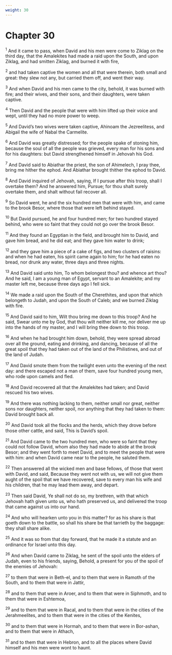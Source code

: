 ```yaml
---
weight: 30
---
```


# Chapter 30

<sup>1</sup> And it came to pass, when David and his men were come to Ziklag on the third day, that the Amalekites had made a raid upon the South, and upon Ziklag, and had smitten Ziklag, and burned it with fire, 

<sup>2</sup> and had taken captive the women and all that were therein, both small and great: they slew not any, but carried them off, and went their way. 

<sup>3</sup> And when David and his men came to the city, behold, it was burned with fire; and their wives, and their sons, and their daughters, were taken captive. 

<sup>4</sup> Then David and the people that were with him lifted up their voice and wept, until they had no more power to weep. 

<sup>5</sup> And David’s two wives were taken captive, Ahinoam the Jezreelitess, and Abigail the wife of Nabal the Carmelite. 

<sup>6</sup> And David was greatly distressed; for the people spake of stoning him, because the soul of all the people was grieved, every man for his sons and for his daughters: but David strengthened himself in Jehovah his God. 

<sup>7</sup> And David said to Abiathar the priest, the son of Ahimelech, I pray thee, bring me hither the ephod. And Abiathar brought thither the ephod to David. 

<sup>8</sup> And David inquired of Jehovah, saying, If I pursue after this troop, shall I overtake them? And he answered him, Pursue; for thou shalt surely overtake them, and shalt without fail recover all. 

<sup>9</sup> So David went, he and the six hundred men that were with him, and came to the brook Besor, where those that were left behind stayed. 

<sup>10</sup> But David pursued, he and four hundred men; for two hundred stayed behind, who were so faint that they could not go over the brook Besor. 

<sup>11</sup> And they found an Egyptian in the field, and brought him to David, and gave him bread, and he did eat; and they gave him water to drink; 

<sup>12</sup> and they gave him a piece of a cake of figs, and two clusters of raisins: and when he had eaten, his spirit came again to him; for he had eaten no bread, nor drunk any water, three days and three nights. 

<sup>13</sup> And David said unto him, To whom belongest thou? and whence art thou? And he said, I am a young man of Egypt, servant to an Amalekite; and my master left me, because three days ago I fell sick. 

<sup>14</sup> We made a raid upon the South of the Cherethites, and upon that which belongeth to Judah, and upon the South of Caleb; and we burned Ziklag with fire. 

<sup>15</sup> And David said to him, Wilt thou bring me down to this troop? And he said, Swear unto me by God, that thou wilt neither kill me, nor deliver me up into the hands of my master, and I will bring thee down to this troop. 

<sup>16</sup> And when he had brought him down, behold, they were spread abroad over all the ground, eating and drinking, and dancing, because of all the great spoil that they had taken out of the land of the Philistines, and out of the land of Judah. 

<sup>17</sup> And David smote them from the twilight even unto the evening of the next day: and there escaped not a man of them, save four hundred young men, who rode upon camels and fled. 

<sup>18</sup> And David recovered all that the Amalekites had taken; and David rescued his two wives. 

<sup>19</sup> And there was nothing lacking to them, neither small nor great, neither sons nor daughters, neither spoil, nor anything that they had taken to them: David brought back all. 

<sup>20</sup> And David took all the flocks and the herds, which they drove before those other cattle, and said, This is David’s spoil. 

<sup>21</sup> And David came to the two hundred men, who were so faint that they could not follow David, whom also they had made to abide at the brook Besor; and they went forth to meet David, and to meet the people that were with him: and when David came near to the people, he saluted them. 

<sup>22</sup> Then answered all the wicked men and base fellows, of those that went with David, and said, Because they went not with us, we will not give them aught of the spoil that we have recovered, save to every man his wife and his children, that he may lead them away, and depart. 

<sup>23</sup> Then said David, Ye shall not do so, my brethren, with that which Jehovah hath given unto us, who hath preserved us, and delivered the troop that came against us into our hand. 

<sup>24</sup> And who will hearken unto you in this matter? for as his share is that goeth down to the battle, so shall his share be that tarrieth by the baggage: they shall share alike. 

<sup>25</sup> And it was so from that day forward, that he made it a statute and an ordinance for Israel unto this day. 

<sup>26</sup> And when David came to Ziklag, he sent of the spoil unto the elders of Judah, even to his friends, saying, Behold, a present for you of the spoil of the enemies of Jehovah: 

<sup>27</sup> to them that were in Beth-el, and to them that were in Ramoth of the South, and to them that were in Jattir, 

<sup>28</sup> and to them that were in Aroer, and to them that were in Siphmoth, and to them that were in Eshtemoa, 

<sup>29</sup> and to them that were in Racal, and to them that were in the cities of the Jerahmeelites, and to them that were in the cities of the Kenites, 

<sup>30</sup> and to them that were in Hormah, and to them that were in Bor-ashan, and to them that were in Athach, 

<sup>31</sup> and to them that were in Hebron, and to all the places where David himself and his men were wont to haunt. 



